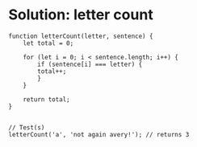 # Solution: letter count

    function letterCount(letter, sentence) {
        let total = 0;
        
        for (let i = 0; i < sentence.length; i++) {
            if (sentence[i] === letter) {
            total++;
            }
        }
        
        return total;
    }


    // Test(s)
    letterCount('a', 'not again avery!'); // returns 3